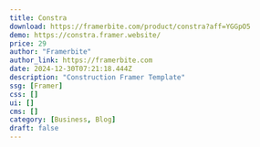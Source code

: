 ```yaml
---
title: Constra
download: https://framerbite.com/product/constra?aff=YGGpO5
demo: https://constra.framer.website/
price: 29
author: "Framerbite"
author_link: https://framerbite.com
date: 2024-12-30T07:21:18.444Z
description: "Construction Framer Template"
ssg: [Framer]
css: []
ui: []
cms: []
category: [Business, Blog]
draft: false
---
```

